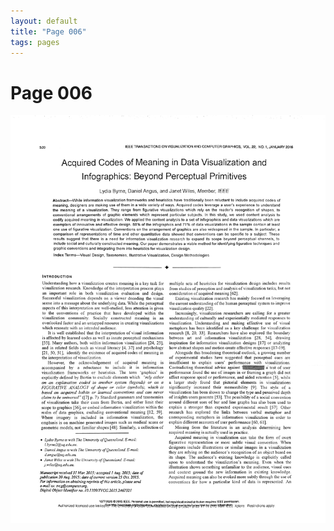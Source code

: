 ```yaml
---
layout: default
title: "Page 006"
tags: pages
---
```


# Page 006

<img src="/assets/scans/6.png" alt="Page with chartjunk removed" width="800"/>
